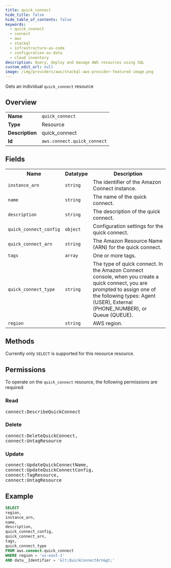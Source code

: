 ```yaml
---
title: quick_connect
hide_title: false
hide_table_of_contents: false
keywords:
  - quick_connect
  - connect
  - aws
  - stackql
  - infrastructure-as-code
  - configuration-as-data
  - cloud inventory
description: Query, deploy and manage AWS resources using SQL
custom_edit_url: null
image: /img/providers/aws/stackql-aws-provider-featured-image.png
---
```

Gets an individual <code>quick_connect</code> resource

## Overview
<table><tbody>
<tr><td><b>Name</b></td><td><code>quick_connect</code></td></tr>
<tr><td><b>Type</b></td><td>Resource</td></tr>
<tr><td><b>Description</b></td><td>quick_connect</td></tr>
<tr><td><b>Id</b></td><td><code>aws.connect.quick_connect</code></td></tr>
</tbody></table>

## Fields
<table><tbody>
<tr><th>Name</th><th>Datatype</th><th>Description</th></tr>
<tr><td><code>instance_arn</code></td><td><code>string</code></td><td>The identifier of the Amazon Connect instance.</td></tr>
<tr><td><code>name</code></td><td><code>string</code></td><td>The name of the quick connect.</td></tr>
<tr><td><code>description</code></td><td><code>string</code></td><td>The description of the quick connect.</td></tr>
<tr><td><code>quick_connect_config</code></td><td><code>object</code></td><td>Configuration settings for the quick connect.</td></tr>
<tr><td><code>quick_connect_arn</code></td><td><code>string</code></td><td>The Amazon Resource Name (ARN) for the quick connect.</td></tr>
<tr><td><code>tags</code></td><td><code>array</code></td><td>One or more tags.</td></tr>
<tr><td><code>quick_connect_type</code></td><td><code>string</code></td><td>The type of quick connect. In the Amazon Connect console, when you create a quick connect, you are prompted to assign one of the following types: Agent (USER), External (PHONE_NUMBER), or Queue (QUEUE).</td></tr>
<tr><td><code>region</code></td><td><code>string</code></td><td>AWS region.</td></tr>

</tbody></table>

## Methods
Currently only <code>SELECT</code> is supported for this resource resource.

## Permissions

To operate on the <code>quick_connect</code> resource, the following permissions are required:

### Read
<pre>
connect:DescribeQuickConnect</pre>

### Delete
<pre>
connect:DeleteQuickConnect,
connect:UntagResource</pre>

### Update
<pre>
connect:UpdateQuickConnectName,
connect:UpdateQuickConnectConfig,
connect:TagResource,
connect:UntagResource</pre>


## Example
```sql
SELECT
region,
instance_arn,
name,
description,
quick_connect_config,
quick_connect_arn,
tags,
quick_connect_type
FROM aws.connect.quick_connect
WHERE region = 'us-east-1'
AND data__Identifier = '&lt;QuickConnectArn&gt;'
```
